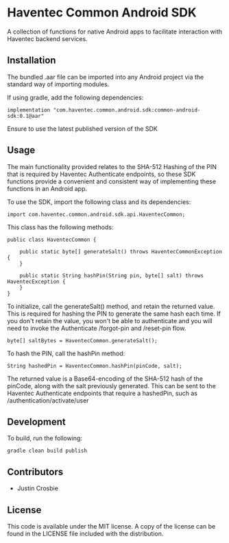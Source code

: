 # Haventec Common Android SDK

A collection of functions for native Android apps to facilitate interaction with Haventec backend services.

## Installation

The bundled .aar file can be imported into any Android project via the standard way of importing modules.

If using gradle, add the following dependencies:

```
implementation "com.haventec.common.android.sdk:common-android-sdk:0.1@aar"
```

Ensure to use the latest published version of the SDK

## Usage

The main functionality provided relates to the SHA-512 Hashing of the PIN that is required by Haventec Authenticate endpoints,
so these SDK functions provide a convenient and consistent way of implementing these functions in an Android app.

To use the SDK, import the following class and its dependencies:
```
import com.haventec.common.android.sdk.api.HaventecCommon;
```

This class has the following methods:
```
public class HaventecCommon {

    public static byte[] generateSalt() throws HaventecCommonException {
    }

    public static String hashPin(String pin, byte[] salt) throws HaventecException {
    }
}
```

To initialize, call the generateSalt() method, and retain the returned value. This is required for hashing the PIN to generate the same hash each time.
If you don't retain the value, you won't be able to authenticate and you will need to invoke the Authenticate /forgot-pin and /reset-pin flow.
```
byte[] saltBytes = HaventecCommon.generateSalt();
```

To hash the PIN, call the hashPin method:
```
String hashedPin = HaventecCommon.hashPin(pinCode, salt);
```

The returned value is a Base64-encoding of the SHA-512 hash of the pinCode, along with the salt previously generated.
This can be sent to the Haventec Authenticate endpoints that require a hashedPin, such as /authentication/activate/user

## Development
To build, run the following:
```
gradle clean build publish
```


## Contributors

 - Justin Crosbie

## License

This code is available under the MIT license. A copy of the license can be found in the LICENSE file included with the distribution.
 